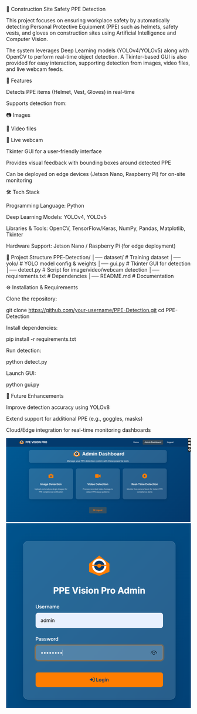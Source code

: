 👷 Construction Site Safety PPE Detection

This project focuses on ensuring workplace safety by automatically detecting Personal Protective Equipment (PPE) such as helmets, safety vests, and gloves on construction sites using Artificial Intelligence and Computer Vision.

The system leverages Deep Learning models (YOLOv4/YOLOv5) along with OpenCV to perform real-time object detection. A Tkinter-based GUI is also provided for easy interaction, supporting detection from images, video files, and live webcam feeds.

🚀 Features

Detects PPE items (Helmet, Vest, Gloves) in real-time

Supports detection from:

📷 Images

🎥 Video files

📡 Live webcam

Tkinter GUI for a user-friendly interface

Provides visual feedback with bounding boxes around detected PPE

Can be deployed on edge devices (Jetson Nano, Raspberry Pi) for on-site monitoring

🛠️ Tech Stack

Programming Language: Python

Deep Learning Models: YOLOv4, YOLOv5

Libraries & Tools: OpenCV, TensorFlow/Keras, NumPy, Pandas, Matplotlib, Tkinter

Hardware Support: Jetson Nano / Raspberry Pi (for edge deployment)

📂 Project Structure
PPE-Detection/
│── dataset/              # Training dataset
│── yolo/                 # YOLO model config & weights
│── gui.py                # Tkinter GUI for detection
│── detect.py             # Script for image/video/webcam detection
│── requirements.txt      # Dependencies
│── README.md             # Documentation

⚙️ Installation & Requirements

Clone the repository:

git clone https://github.com/your-username/PPE-Detection.git
cd PPE-Detection


Install dependencies:

pip install -r requirements.txt


Run detection:

python detect.py


Launch GUI:

python gui.py

📌 Future Enhancements

Improve detection accuracy using YOLOv8

Extend support for additional PPE (e.g., goggles, masks)

Cloud/Edge integration for real-time monitoring dashboards


![homepage](https://github.com/latha-shree/Contruction-Site-Safety-PPE-Detection/blob/main/homepage.png)
![login](https://github.com/latha-shree/Contruction-Site-Safety-PPE-Detection/blob/main/admin_login.png)

